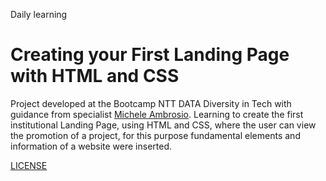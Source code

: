 Daily learning

# Creating your First Landing Page with HTML and CSS

Project developed at the Bootcamp NTT DATA Diversity in Tech with guidance from specialist [Michele Ambrosio](https://github.com/micheleambrosio "Michele Ambrosio").
Learning to create the first institutional Landing Page, using HTML and CSS, where the user can view the promotion of a project, for this purpose fundamental elements and information of a website were inserted.

[LICENSE](/LICENSE)

